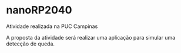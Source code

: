 # nanoRP2040
Atividade realizada na PUC Campinas

A proposta da atividade será realizar uma aplicação para simular uma detecção de queda. 
